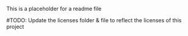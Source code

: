 This is a placeholder for a readme file


#TODO: Update the licenses folder & file to reflect the licenses of this project
